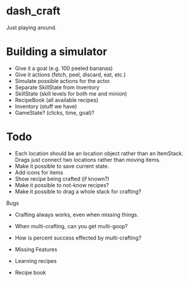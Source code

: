# dash_craft
 Just playing around.

# Building a simulator
* Give it a goal (e.g. 100 peeled bananas)
* Give it actions (fetch, peel, discard, eat, etc.)
* Simulate possible actions for the actor.
* Separate SkillState from Inventory
* SkillState (skill levels for both me and minion)
* RecipeBook (all available recipes)
* Inventory (stuff we have)
* GameState? (clicks, time, goal)?


# Todo
* Each location should be an location object rather than an ItemStack.  Drags just connect two locations rather than moving items.
* Make it possible to save current state.
* Add icons for items
* Show recipe being crafted (if known?)
* Make it possible to not-know recipes?
* Make it possible to drag a whole stack for crafting?


Bugs
* Crafting always works, even when missing things.
* When multi-crafting, can you get multi-goop?
* How is percent success effected by multi-crafting?

* Missing Features
* Learning recipes
* Recipe book
